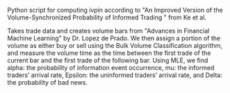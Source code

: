 Python script for computing ivpin according to "An Improved Version of the Volume-Synchronized Probability of Informed Trading
" from Ke et al. 

Takes trade data and creates volume bars from "Advances in Financial Machine Learning" by Dr. Lopez de Prado. 
We then assign a portion of the volume as either buy or sell using the Bulk Volume Classification algorithm, and measure the volume time as the time 
between the first trade of the current bar and the first trade of the following bar. Using MLE, we find alpha: the probability of information event occurrence, 
mu: the informed traders’ arrival rate, Epsilon: the uninformed traders’ arrival rate, and Delta: the probability of bad news.
